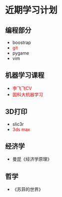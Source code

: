 # 近期学习计划

## 编程部分

- boostrap
- <font color="red">git</font>
- pygame
- vim


## 机器学习课程

- <font color="red">李飞飞CV</font>
- <font color="red">国科大机器学习</font>

## 3D打印

- slic3r
- <font color="red">3ds max</font>

## 经济学

- 曼昆《经济学原理》

## 哲学

- 《苏菲的世界》

